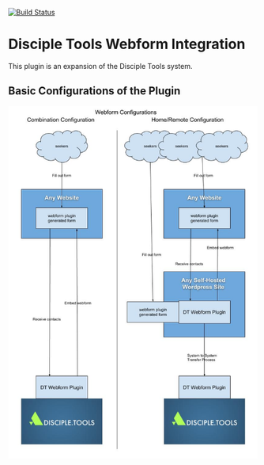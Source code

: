 [![Build Status](https://travis-ci.org/DiscipleTools/disciple-tools-webform.svg?branch=master)](https://travis-ci.org/DiscipleTools/disciple-tools-webform)

# Disciple Tools Webform Integration
This plugin is an expansion of the Disciple Tools system.

## Basic Configurations of the Plugin

![Webform Configurations](webform-configurations.jpg)